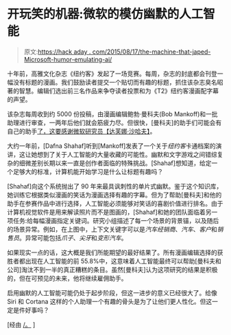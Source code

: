# 开玩笑的机器:微软的模仿幽默的人工智能

> 原文:[https://hack aday . com/2015/08/17/the-machine-that-japed-Microsoft-humor-emulating-ai/](https://hackaday.com/2015/08/17/the-machine-that-japed-microsofts-humor-emulating-ai/)

十年前，高雅文化杂志《纽约客》发起了一场竞赛。每周，杂志的封底都会刊登一幅没有标题的漫画。我们鼓励读者提交一个贴切而有趣的标题，抓住该杂志臭名昭著的智慧。编辑们选出前三名作品来争夺读者投票和为《T2》纽约客漫画配字幕的声望。

该杂志每周收到约 5000 份投稿，由漫画编辑鲍勃·曼科夫(Bob Mankoff)和一批助理进行审查，一两年后他们就会筋疲力尽。但很快，[曼科夫]的助手们可能会有自己的助手[了，这要感谢微软研究员【达芙娜·沙哈夫】](http://www.bloomberg.com/news/articles/2015-08-10/and-the-new-yorker-cartoon-contest-winner-is-a-computer)。

大约一年前，[Dafna Shahaf]听到[Mankoff]发表了一个关于*纽约客*卡通档案的演讲，这让她想到了关于人工智能的大量收藏的可能性。幽默和文字游戏之间错综复杂的细微差别长期以来一直是创作者面临的特殊挑战。[Shahaf]想知道，给定一个足够大的标准，计算机能开始学习是什么让标题有趣吗？

[Shahaf]向这个系统抛出了 90 年来最具讽刺性的单片式幽默。鉴于这个知识库，她训练它根据类似漫画的笑话为漫画选择有趣的字幕。但为了帮助[曼科夫]和他的助手在参赛作品中进行选择，人工智能必须能够对笑话的喜剧价值进行排名。由于计算机视觉软件是用来解读照片而不是图画的，[Shahaf]和她的团队面临着另一项任务:给每幅漫画指定关键词。研究小组描述了每一个场景的背景锚，以及随后的场景异常。例如，在上图中，上下文关键字可以是*汽车经销商*、*汽车*、*客户*和*销售员*。异常可能包括*爪子*、*尖牙*和*变形汽车*。

如果现实一点的话，这大概是我们所能期望的最好结果了。所有漫画编辑选择的获胜者都出现在人工智能的前 55.8%中，这意味着人工智能最终可以帮助[曼科夫和公司]淘汰不到一半的真正糟糕的条目。虽然[曼科夫]认为这项研究的结果是积极的，但在可预见的未来，他将继续雇佣助手。

启用幽默的人工智能可能仍处于起步阶段，但这一进步的意义已经很大了。给像 Siri 和 Cortana 这样的个人助理一个有趣的骨头是为了让他们更人性化。但这一定是件好事吗？

[经由 [/。](http://entertainment.slashdot.org/story/15/08/11/0217211/microsoft-creates-an-ai-that-can-spot-a-joke-in-a-new-yorker-cartoon) ]